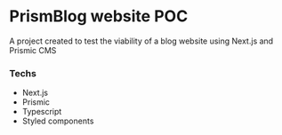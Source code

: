 # PrismBlog website POC

A project created to test the viability of a blog website using Next.js and Prismic CMS

### Techs

- Next.js
- Prismic
- Typescript
- Styled components
